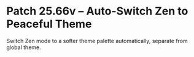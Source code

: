 # Patch 25.66v – Auto-Switch Zen to Peaceful Theme

Switch Zen mode to a softer theme palette automatically, separate from global theme.
